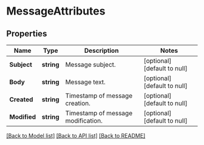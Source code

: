 # MessageAttributes

## Properties
Name | Type | Description | Notes
------------ | ------------- | ------------- | -------------
**Subject** | **string** | Message subject. | [optional] [default to null]
**Body** | **string** | Message text. | [optional] [default to null]
**Created** | **string** | Timestamp of message creation. | [optional] [default to null]
**Modified** | **string** | Timestamp of message modification. | [optional] [default to null]

[[Back to Model list]](../README.md#documentation-for-models) [[Back to API list]](../README.md#documentation-for-api-endpoints) [[Back to README]](../README.md)

